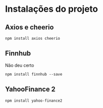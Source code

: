 # Instalações do projeto

## Axios e cheerio

```
npm install axios cheerio
```

## Finnhub

Não deu certo

```
npm install finnhub --save
```

## YahooFinance 2

```
npm install yahoo-finance2
```
